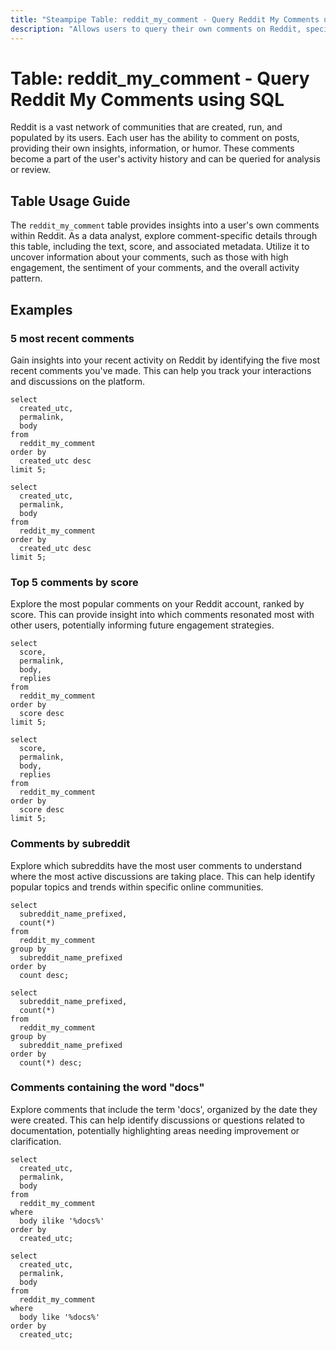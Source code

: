 ```yaml
---
title: "Steampipe Table: reddit_my_comment - Query Reddit My Comments using SQL"
description: "Allows users to query their own comments on Reddit, specifically the text, score, and associated metadata, providing insights into user activity and engagement."
---
```


# Table: reddit_my_comment - Query Reddit My Comments using SQL

Reddit is a vast network of communities that are created, run, and populated by its users. Each user has the ability to comment on posts, providing their own insights, information, or humor. These comments become a part of the user's activity history and can be queried for analysis or review.

## Table Usage Guide

The `reddit_my_comment` table provides insights into a user's own comments within Reddit. As a data analyst, explore comment-specific details through this table, including the text, score, and associated metadata. Utilize it to uncover information about your comments, such as those with high engagement, the sentiment of your comments, and the overall activity pattern.

## Examples

### 5 most recent comments
Gain insights into your recent activity on Reddit by identifying the five most recent comments you've made. This can help you track your interactions and discussions on the platform.

```sql+postgres
select
  created_utc,
  permalink,
  body
from
  reddit_my_comment
order by
  created_utc desc
limit 5;
```

```sql+sqlite
select
  created_utc,
  permalink,
  body
from
  reddit_my_comment
order by
  created_utc desc
limit 5;
```

### Top 5 comments by score
Explore the most popular comments on your Reddit account, ranked by score. This can provide insight into which comments resonated most with other users, potentially informing future engagement strategies.

```sql+postgres
select
  score,
  permalink,
  body,
  replies
from
  reddit_my_comment
order by
  score desc
limit 5;
```

```sql+sqlite
select
  score,
  permalink,
  body,
  replies
from
  reddit_my_comment
order by
  score desc
limit 5;
```

### Comments by subreddit
Explore which subreddits have the most user comments to understand where the most active discussions are taking place. This can help identify popular topics and trends within specific online communities.

```sql+postgres
select
  subreddit_name_prefixed,
  count(*)
from
  reddit_my_comment
group by
  subreddit_name_prefixed
order by
  count desc;
```

```sql+sqlite
select
  subreddit_name_prefixed,
  count(*)
from
  reddit_my_comment
group by
  subreddit_name_prefixed
order by
  count(*) desc;
```

### Comments containing the word "docs"
Explore comments that include the term 'docs', organized by the date they were created. This can help identify discussions or questions related to documentation, potentially highlighting areas needing improvement or clarification.

```sql+postgres
select
  created_utc,
  permalink,
  body
from
  reddit_my_comment
where
  body ilike '%docs%'
order by
  created_utc;
```

```sql+sqlite
select
  created_utc,
  permalink,
  body
from
  reddit_my_comment
where
  body like '%docs%'
order by
  created_utc;
```